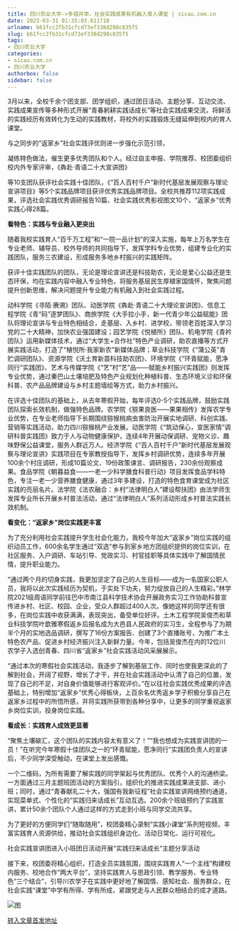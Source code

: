 ```yaml
---
title: 四川农业大学->多措并举，社会实践成果有机融入育人课堂 | sicau.com.cn
date: 2023-03-31 01:35:03.611718
urlname: b61fcc2fb31cfcd73ef338d298c835f5
slug: b61fcc2fb31cfcd73ef338d298c835f5
tags: 
- 四川农业大学
categories:
- sicau.com.cn
- 四川农业大学
authorbox: false
sidebar: false
---
```

3月以来，全校千余个团支部、团学组织，通过团日活动、主题分享、互动交流、实践成果宣传等多种形式开展“青春躬耕实践话成长”等社会实践成果交流，将鲜活的实践经历有效转化为生动的实践教材，将校外的实践锻炼无缝延伸到校内的育人课堂。

与之同步的“返家乡”社会实践评优则进一步强化示范引领，

凝练特色做法，催生更多优秀团队和个人。经过自主申报、学院推荐、校团委组织校内外专家评审，《犇赴·青语二十大宣讲团》
<!--more-->
等10支团队获评社会实践十佳团队，《“百人百村千户”新时代基层发展观察与理论宣讲项目》等5个实践品牌项目获评优秀实践品牌项目。全校共推荐112项实践成果，评选社会实践优秀调研报告10篇、社会实践优秀影视图文10个、“返家乡”优秀实践心得28篇。

**看特色：实践与专业融入更突出**

随着我校实践育人“百千万工程”和“一院一品计划”的深入实施，每年上万名学生在专业老师、辅导员、校外导师的共同指导下，发挥学科专业优势，组建专业化的实践团队，服务三农建设，形成服务多地乡村振兴的实践矩阵。

获评十佳实践团队的团队，无论是理论宣讲还是科技助农，无论是爱心公益还是生态环保，均在实践内容中融入专业特色，将服务基层民生厚植家国情怀，聚焦问题提升创新思维，解决问题提升专业能力有机融入到社会实践过程。

动科学院《寻陌·赓溯》团队、动医学院《犇赴·青语二十大理论宣讲团》、信息工程学院《青“码”逐梦团队》、商旅学院《大手拉小手，新一代青少年公益赋能》团队将理论宣讲与专业特色相结合，走基层、入乡村、进学校，带领老百姓深入学习党的二十大精神，加快农业强国建设；园艺学院《悦植所》团队、机电学院《青衿团队》运用新媒体技术，通过“大学生+合作社”特色产业调研，助农直播等方式开展实践活动，打造了“植悦所·我家新农”新媒体品牌；草业科技学院《“蒲公英”青贮调研团队》、资源学院《沃土育新苗科技助农团》、环境学院《“环青赋能，愿净同行”实践团》、艺术与传媒学院《“艺”村“艺”品——赋能乡村振兴实践团》则发挥专业优势，通过秦巴山土壤培肥及特色产业规划化种植科普、生态环境义诊和环保科普、农产品品牌建设与乡村主题墙绘等方式，助力乡村振兴。

在评选十佳团队的基础上，从去年寒假开始，每年评选0-5个实践品牌，鼓励实践团队探索长效机制，做强特色品牌。农学院《猕果良医——果果相传》发挥农学专业优势，在专业老师指导下长期围绕猕猴桃病虫害防治开展实地调研、科创实践、营销等实践活动，助力四川猕猴桃产业发展。动医学院《“筑动保心，宣医家情”调研科普实践团》致力于人与动物健康保护，连续4年开展动保调研、宠物义诊、趣味野保公益课堂，服务人群近万人。经济学院《“百人百村千户”新时代基层发展观察与理论宣讲》实践项目在专家教授指导下，发挥乡村调研优势，连续多年开展100余个村庄调研，形成10篇论文、19份政策谏言、调研报告，230余份观察成果。食品学院《朝暮益食——一老一少科学膳食科普行动》项目发挥食品学科特色，专注一老一少营养膳食健康，通过3年多建设，打造的特色食育课堂成为社区实践的亮丽名片。法学院《法农融合：乡村“法律明白人”建设帮扶团》由法学师生发挥专业所长开展乡村普法活动，通过“法律明白人”系列活动形成乡村普法实践长效机制。

**看变化：“返家乡”岗位实践更丰富**

为了充分利用社会实践提升学生社会化能力，我校今年加大“返家乡”岗位实践的组织动员工作，600余名学生通过“双选”参与到家乡地方团组织提供的岗位实训，在社区服务、入户调研、车站引导、党政实习、村官挂职等具体实践中了解国情民情，提升职业能力。

“通过两个月的切身实践，我更加坚定了自己的人生目标——成为一名国家公职人员，我将以此次实践经历为契机，于实处下功夫，努力绽放自己的人生精彩。”林学院2021级周语同学前往巴中市南江县科学技术协会开展政务实习工作协助科普宣传进乡村、社区、校园、企业，受众人群超过400人次。像她这样的同学还有很多，在岗位实践中收获满满，表现突出，备受单位好评。土木工程学院吴俊杰和草业科技学院叶歆雅寒假返乡后报名成为大邑县人民政府的实习生，全程参与了为期半个月的实地选品调研，撰写了16份方案报告、创建了3个直播账号，为推广本土特色农产品、促进乡村经济振兴注入新鲜力量。今年，包括吴俊杰在内的12位川农学子入选创青春、四川省“返家乡”社会实践活动风采展展示。

“通过本次的寒假社会实践活动，我逐步了解到基层工作、同时也使我更深此的了解到社会，开阔了视野，增长了才干，并在社会实践活动中认清了自己的位置，发现了自己的不足，对自身价值能够进行客观评价。”在以往社会实践优秀成果的评选基础上，特别增加“返家乡”优秀心得板块，上百余名优秀返乡学子积极分享自己在返家乡过程中的所悟所感，并将实践所获带到各种分享中，让更多的同学重视返家乡岗位实训，投身岗位实践。

**看成长：实践育人成效更显著**

“聚焦土壤碳汇，这个团队的实践内容太有意义了！”“我也想成为实践宣讲团的一员！”在听完今年寒假十佳团队之一的“环青赋能，愿净同行”实践团负责人的宣讲后，不少同学深受触动，在课堂上发出感慨。

一个二维码，为所有需要了解实践的同学架起与优秀团队、优秀个人的沟通桥梁。一方面通过三月主题班团活动的方案指引，组织化的推进实践成果进支部、进小班；同时，通过“青春献礼二十大，强国有我新征程”社会实践宣讲网络预约通道，实现菜单式、个性化的“实践归来话成长”互动互选。200余个班级预约了实践宣讲，累计50余个团队个人通过这样的方式走到小班与同学交流共享。

为了更好的方便同学们“随取随用”，校团委精心录制“实践小课堂”系列短视频，丰富实践育人资源供给，推动社会实践组织身边化、活动日常化、运行可视化。

社会实践宣讲团进入小班团日活动开展“实践归来话成长”主题分享活动

接下来，校团委将精心组织，打造全员实践氛围，围绕实践育人“一个主线”构建校内服务、校地合作“两大平台”，坚持实践育人与思政引领、教学服务、专业特色“三个结合”，引导川农学子在实践中更好地了解国情、感知社会、服务群众，在社会实践“课堂”中学有所得、学有所成，紧跟党走与人民群众相结合的成才道路。

![图](https://news.sicau.edu.cn/__local/5/34/52/F0CCE777B9356039B9CD8D43DC7_F6DA68CE_3C73C3.png)

[转入文章首发地址](https://news.sicau.edu.cn/info/1078/71623.htm)